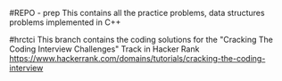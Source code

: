 #REPO - prep
This contains all the practice problems, data structures problems implemented in C++

#hrctci
This branch contains the coding solutions for the "Cracking The Coding Interview Challenges" Track in Hacker Rank
https://www.hackerrank.com/domains/tutorials/cracking-the-coding-interview


